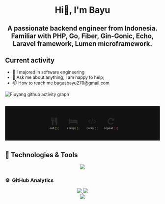 # <p align="center"> Hi👋, I'm Bayu </p>

## <p align="center"> A passionate backend engineer from Indonesia. Familiar with PHP, Go, Fiber, Gin-Gonic, Echo, Laravel framework, Lumen microframework. </p>

## Current activity
- 💼 I majored in software engineering
- 💬 Ask me about anything, I am happy to help;
- 📫 How to reach me bagusbayu270@gmail.com

![Fiuyang github activity graph](https://github-readme-activity-graph.vercel.app/graph?username=fiuyang&theme=tokyo-night)

## <p align="center"> <img alt="cover-github" src="https://github.com/Whyu9-9/Whyu9-9/blob/master/cover1.png"> </p>

## 🔧 Technologies & Tools
<p align="center">
 <a href="https://skillicons.dev">
    <img src="https://skillicons.dev/icons?i=golang,php,js,ts,nodejs,nest,laravel,mysql,postgres,git,docker&perline=20" />
  </a>
</p>

### ⚙️ &nbsp;GitHub Analytics
<p align="center">
<a href="https://github.com/byuang">
  <img height="180em" src="https://github-readme-stats-eight-theta.vercel.app/api?username=byuang&show_icons=true&theme=tokyonight&include_all_commits=true&count_private=true&hide_border=true"/>
  <img height="180em" src="https://github-readme-stats-eight-theta.vercel.app/api/top-langs/?username=byuang&hide_border=true&cache_seconds=1800&layout=compact&langs_count=8&theme=tokyonight"/> 
  <br/>
  <img height="180em" src="https://github-readme-streak-stats.herokuapp.com/?user=byuang&theme=buefy-dark&hide_border=true&background=1a1b27"/>
  </a>
</p>


